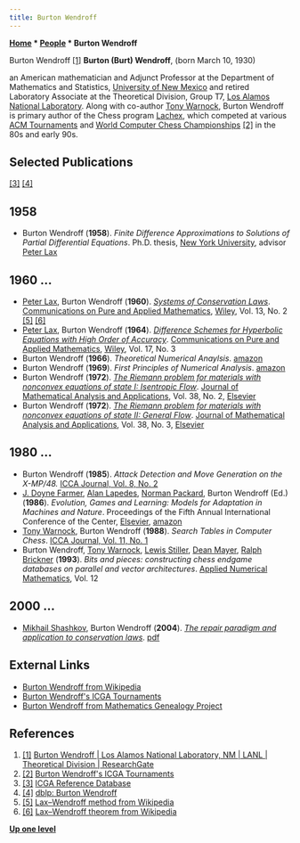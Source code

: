 ```yaml
---
title: Burton Wendroff
---
```

**[Home](Home "Home") * [People](People "People") * Burton Wendroff**

[](https://www.researchgate.net/profile/Burton_Wendroff) Burton Wendroff <a id="cite-note-1" href="#cite-ref-1">[1]</a>
**Burton (Burt) Wendroff**, (born March 10, 1930)

an American mathematician and Adjunct Professor at the Department of Mathematics and Statistics, [University of New Mexico](https://en.wikipedia.org/wiki/University_of_New_Mexico) and retired Laboratory Associate at the Theoretical Division, Group T7, [Los Alamos National Laboratory](Los_Alamos_National_Laboratory "Los Alamos National Laboratory"). Along with co-author [Tony Warnock](Tony_Warnock "Tony Warnock"), Burton Wendroff is primary author of the Chess program [Lachex](Lachex "Lachex"), which competed at various [ACM Tournaments](ACM_North_American_Computer_Chess_Championship "ACM North American Computer Chess Championship") and [World Computer Chess Championships](World_Computer_Chess_Championship "World Computer Chess Championship") <a id="cite-note-2" href="#cite-ref-2">[2]</a> in the 80s and early 90s.

## Selected Publications

<a id="cite-note-3" href="#cite-ref-3">[3]</a> <a id="cite-note-4" href="#cite-ref-4">[4]</a>

## 1958

- Burton Wendroff (**1958**). *Finite Difference Approximations to Solutions of Partial Differential Equations*. Ph.D. thesis, [New York University](https://en.wikipedia.org/wiki/New_York_University), advisor [Peter Lax](Mathematician#PeterLax "Mathematician")

## 1960 ...

- [Peter Lax](Mathematician#PeterLax "Mathematician"), Burton Wendroff (**1960**). *[Systems of Conservation Laws](http://onlinelibrary.wiley.com/doi/10.1002/cpa.3160130205/abstract)*. [Communications on Pure and Applied Mathematics](https://en.wikipedia.org/wiki/Communications_on_Pure_and_Applied_Mathematics), [Wiley](https://en.wikipedia.org/wiki/John_Wiley_%26_Sons), Vol. 13, No. 2 <a id="cite-note-5" href="#cite-ref-5">[5]</a> <a id="cite-note-6" href="#cite-ref-6">[6]</a>
- [Peter Lax](Mathematician#PeterLax "Mathematician"), Burton Wendroff (**1964**). *[Difference Schemes for Hyperbolic Equations with High Order of Accuracy](http://onlinelibrary.wiley.com/doi/10.1002/cpa.3160170311/abstract)*. [Communications on Pure and Applied Mathematics](https://en.wikipedia.org/wiki/Communications_on_Pure_and_Applied_Mathematics), [Wiley](https://en.wikipedia.org/wiki/John_Wiley_%26_Sons), Vol. 17, No. 3
- Burton Wendroff (**1966**). *Theoretical Numerical Anaylsis*. [amazon](https://www.amazon.com/Theoretical-Numerical-Anaylsis-Burton-Wendroff/dp/B002JBMP9C/ref=sr_1_2?s=books&ie=UTF8&qid=1511292255&sr=1-2)
- Burton Wendroff (**1969**). *First Principles of Numerical Analysis*. [amazon](http://www.amazon.com/First-Principles-Numerical-Analysis-Undergraduate/dp/B000NRPIOI/ref=sr_1_3?ie=UTF8&s=books&qid=1238869036&sr=1-3)
- Burton Wendroff (**1972**). *[The Riemann problem for materials with nonconvex equations of state I: Isentropic Flow](http://www.sciencedirect.com/science/article/pii/0022247X72901035)*. [Journal of Mathematical Analysis and Applications](https://en.wikipedia.org/wiki/Journal_of_Mathematical_Analysis_and_Applications), Vol. 38, No. 2, [Elsevier](https://en.wikipedia.org/wiki/Elsevier)
- Burton Wendroff (**1972**). *[The Riemann problem for materials with nonconvex equations of state II: General Flow](http://www.sciencedirect.com/science/article/pii/0022247X72900753)*. [Journal of Mathematical Analysis and Applications](https://en.wikipedia.org/wiki/Journal_of_Mathematical_Analysis_and_Applications), Vol. 38, No. 3, [Elsevier](https://en.wikipedia.org/wiki/Elsevier)

## 1980 ...

- Burton Wendroff (**1985**). *Attack Detection and Move Generation on the X-MP/48.* [ICCA Journal, Vol. 8, No. 2](ICGA_Journal#8_2 "ICGA Journal")
- [J. Doyne Farmer](Mathematician#JDFarmer "Mathematician"), [Alan Lapedes](Mathematician#AlanLapedes "Mathematician"), [Norman Packard](Mathematician#NHPackard "Mathematician"), Burton Wendroff (Ed.) (**1986**). *Evolution, Games and Learning: Models for Adaptation in Machines and Nature*. Proceedings of the Fifth Annual International Conference of the Center, [Elsevier](https://en.wikipedia.org/wiki/Elsevier), [amazon](https://www.amazon.com/Evolution-Games-Learning-Proceedings-International/dp/0444870318)
- [Tony Warnock](Tony_Warnock "Tony Warnock"), Burton Wendroff (**1988**). *Search Tables in Computer Chess*. [ICCA Journal, Vol. 11, No. 1](ICGA_Journal#11_1 "ICGA Journal")
- Burton Wendroff, [Tony Warnock](Tony_Warnock "Tony Warnock"), [Lewis Stiller](Lewis_Stiller "Lewis Stiller"), [Dean Mayer](index.php?title=Dean_Mayer&action=edit&redlink=1 "Dean Mayer (page does not exist)"), [Ralph Brickner](index.php?title=Ralph_Brickner&action=edit&redlink=1 "Ralph Brickner (page does not exist)") (**1993**). *Bits and pieces: constructing chess endgame databases on parallel and vector architectures*. [Applied Numerical Mathematics](https://www.journals.elsevier.com/applied-numerical-mathematics), Vol. 12

## 2000 ...

- [Mikhail Shashkov](http://cnls.lanl.gov/%7Eshashkov/), Burton Wendroff (**2004**). *[The repair paradigm and application to conservation laws](http://portal.acm.org/citation.cfm?id=1027305)*. [pdf](http://www.lanl.gov/orgs/t/publications/nuclear_weapons_highlights_2005/docs/Loubere_Repair.pdf)

## External Links

- [Burton Wendroff from Wikipedia](https://en.wikipedia.org/wiki/Burton_Wendroff)
- [Burton Wendroff's ICGA Tournaments](https://www.game-ai-forum.org/icga-tournaments/person.php?id=354)
- [Burton Wendroff from Mathematics Genealogy Project](https://genealogy.math.ndsu.nodak.edu/id.php?id=33707)

## References

1. <a id="cite-ref-1" href="#cite-note-1">[1]</a> [Burton Wendroff | Los Alamos National Laboratory, NM | LANL | Theoretical Division | ResearchGate](https://www.researchgate.net/profile/Burton_Wendroff)
1. <a id="cite-ref-2" href="#cite-note-2">[2]</a> [Burton Wendroff's ICGA Tournaments](https://www.game-ai-forum.org/icga-tournaments/person.php?id=354)
1. <a id="cite-ref-3" href="#cite-note-3">[3]</a> [ICGA Reference Database](ICGA_Journal#RefDB "ICGA Journal")
1. <a id="cite-ref-4" href="#cite-note-4">[4]</a> [dblp: Burton Wendroff](https://dblp.org/pers/hd/w/Wendroff:Burton)
1. <a id="cite-ref-5" href="#cite-note-5">[5]</a> [Lax–Wendroff method from Wikipedia](https://en.wikipedia.org/wiki/Lax%E2%80%93Wendroff_method)
1. <a id="cite-ref-6" href="#cite-note-6">[6]</a> [Lax–Wendroff theorem from Wikipedia](https://en.wikipedia.org/wiki/Lax%E2%80%93Wendroff_theorem)

**[Up one level](People "People")**

